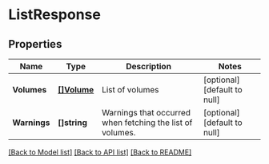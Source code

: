 # ListResponse

## Properties
Name | Type | Description | Notes
------------ | ------------- | ------------- | -------------
**Volumes** | [**[]Volume**](Volume.md) | List of volumes | [optional] [default to null]
**Warnings** | **[]string** | Warnings that occurred when fetching the list of volumes. | [optional] [default to null]

[[Back to Model list]](../README.md#documentation-for-models) [[Back to API list]](../README.md#documentation-for-api-endpoints) [[Back to README]](../README.md)

